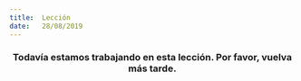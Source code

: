 ```yaml
---
title:  Lección
date:   28/08/2019
---
```


### <center>Todavía estamos trabajando en esta lección. Por favor, vuelva más tarde.</center>